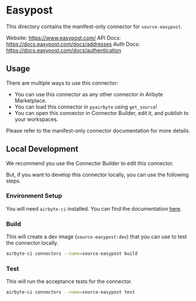 # Easypost
This directory contains the manifest-only connector for `source-easypost`.

Website: https://www.easypost.com/
API Docs: https://docs.easypost.com/docs/addresses
Auth Docs: https://docs.easypost.com/docs/authentication

## Usage
There are multiple ways to use this connector:
- You can use this connector as any other connector in Airbyte Marketplace.
- You can load this connector in `pyairbyte` using `get_source`!
- You can open this connector in Connector Builder, edit it, and publish to your workspaces.

Please refer to the manifest-only connector documentation for more details.

## Local Development
We recommend you use the Connector Builder to edit this connector.

But, if you want to develop this connector locally, you can use the following steps.

### Environment Setup
You will need `airbyte-ci` installed. You can find the documentation [here](airbyte-ci).

### Build
This will create a dev image (`source-easypost:dev`) that you can use to test the connector locally.
```bash
airbyte-ci connectors --name=source-easypost build
```

### Test
This will run the acceptance tests for the connector.
```bash
airbyte-ci connectors --name=source-easypost test
```

